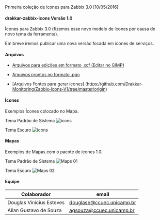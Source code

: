Primeira coleção de ícones para Zabbix 3.0 [10/05/2016]

#### drakkar-zabbix-icons Versão 1.0
Ícones para Zabbix 3.0 (fizemos esse novo modelo de ícones por causa do novo tema da ferramenta).

Em breve iremos publicar uma nova versão focada em ícones de serviços.

#### Arquivos
* [Arquivos para edições em formato .xcf (Editar no GIMP)](https://github.com/Drakkar-Monitoring/Zabbix-Icons-V1/tree/master/edition)

* [Arquivos prontos no formato .pgn](https://github.com/Drakkar-Monitoring/Zabbix-Icons-V1/tree/master/icons)

* [Arquivos Fontes para gerar icones] (https://github.com/Drakkar-Monitoring/Zabbix-Icons-V1/tree/master/origin) 


#### Ícones
Exemplos Ícones colocado no Mapa.

Tema Padrão de Sistema
![icons]()

Tema Escuro
![icons]()

#### Mapas
Exemplos de Mapas com o pacote de ícones 1.0.

Tema Padrão de Sistema
![Maps 01]()

Tema Escuro
![Maps 02]()


#### Equipe
| Colaborador | email |
| ----- | ---- |
| Douglas Vinicius Esteves  |  douglase@ccuec.unicamp.br |
| Allan Gustavo de Souza |  agsouza@ccuec.unicamp.br|
